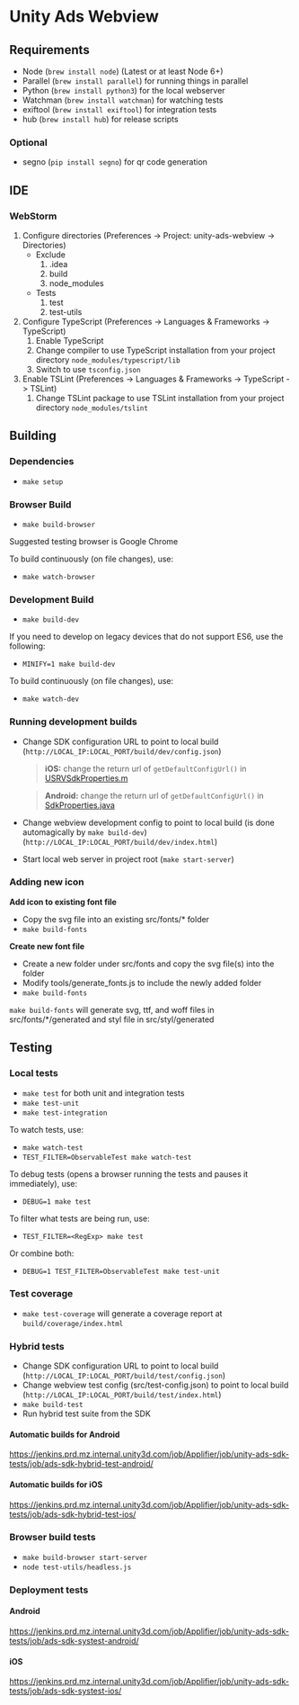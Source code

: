 # Unity Ads Webview

## Requirements

- Node (`brew install node`) (Latest or at least Node 6+)
- Parallel (`brew install parallel`) for running things in parallel
- Python (`brew install python3`) for the local webserver
- Watchman (`brew install watchman`) for watching tests
- exiftool (`brew install exiftool`) for integration tests
- hub (`brew install hub`) for release scripts

### Optional

- segno (`pip install segno`) for qr code generation

## IDE

### WebStorm

1. Configure directories (Preferences -> Project: unity-ads-webview -> Directories)
	- Exclude
		1. .idea
		2. build
		3. node_modules
	- Tests
		1. test
		2. test-utils
2. Configure TypeScript (Preferences -> Languages & Frameworks -> TypeScript)
	1. Enable TypeScript
	2. Change compiler to use TypeScript installation from your project directory `node_modules/typescript/lib`
	3. Switch to use `tsconfig.json`
3. Enable TSLint (Preferences -> Languages & Frameworks -> TypeScript -> TSLint)
	1. Change TSLint package to use TSLint installation from your project directory `node_modules/tslint`

## Building

### Dependencies

- `make setup`

### Browser Build

- `make build-browser`

Suggested testing browser is Google Chrome

To build continuously (on file changes), use:

- `make watch-browser`

### Development Build

- `make build-dev`

If you need to develop on legacy devices that do not support ES6, use the following:

- `MINIFY=1 make build-dev`

To build continuously (on file changes), use:

- `make watch-dev`

### Running development builds

- Change SDK configuration URL to point to local build (`http://LOCAL_IP:LOCAL_PORT/build/dev/config.json`)
  >**iOS:** change the return url of `getDefaultConfigUrl()` in [USRVSdkProperties.m](https://github.com/Applifier/unity-ads-ios/blob/master/UnityServices/Core/Properties/USRVSdkProperties.m)

  >**Android:** change the return url of `getDefaultConfigUrl()` in [SdkProperties.java](https://github.com/Applifier/unity-ads-android/blob/master/lib/src/main/java/com/unity3d/services/core/properties/SdkProperties.java)
- Change webview development config to point to local build (is done automagically by `make build-dev`) (`http://LOCAL_IP:LOCAL_PORT/build/dev/index.html`)
- Start local web server in project root (`make start-server`)

### Adding new icon
 **Add icon to existing font file**
 - Copy the svg file into an existing src/fonts/* folder
 - `make build-fonts`

 **Create new font file**
 - Create a new folder under src/fonts and copy the svg file(s) into the folder
 - Modify tools/generate_fonts.js to include the newly added folder
 - `make build-fonts`

`make build-fonts` will generate svg, ttf, and woff files in src/fonts/*/generated and styl file in src/styl/generated

## Testing

### Local tests

- `make test` for both unit and integration tests
- `make test-unit`
- `make test-integration`

To watch tests, use:

- `make watch-test`
- `TEST_FILTER=ObservableTest make watch-test`

To debug tests (opens a browser running the tests and pauses it immediately), use:

- `DEBUG=1 make test`

To filter what tests are being run, use:

- `TEST_FILTER=<RegExp> make test`

Or combine both:

- `DEBUG=1 TEST_FILTER=ObservableTest make test-unit`

### Test coverage

- `make test-coverage` will generate a coverage report at `build/coverage/index.html`

### Hybrid tests

- Change SDK configuration URL to point to local build (`http://LOCAL_IP:LOCAL_PORT/build/test/config.json`)
- Change webview test config (src/test-config.json) to point to local build (`http://LOCAL_IP:LOCAL_PORT/build/test/index.html`)
- `make build-test`
- Run hybrid test suite from the SDK

#### Automatic builds for Android

https://jenkins.prd.mz.internal.unity3d.com/job/Applifier/job/unity-ads-sdk-tests/job/ads-sdk-hybrid-test-android/

#### Automatic builds for iOS

https://jenkins.prd.mz.internal.unity3d.com/job/Applifier/job/unity-ads-sdk-tests/job/ads-sdk-hybrid-test-ios/

### Browser build tests

- `make build-browser start-server`
- `node test-utils/headless.js`

### Deployment tests

#### Android
https://jenkins.prd.mz.internal.unity3d.com/job/Applifier/job/unity-ads-sdk-tests/job/ads-sdk-systest-android/

#### iOS
https://jenkins.prd.mz.internal.unity3d.com/job/Applifier/job/unity-ads-sdk-tests/job/ads-sdk-systest-ios/


